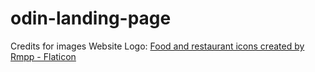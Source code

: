 # odin-landing-page

Credits for images
Website Logo: <a href="https://www.flaticon.com/free-icons/food-and-restaurant" title="food and restaurant icons">Food and restaurant icons created by Rmpp - Flaticon</a>